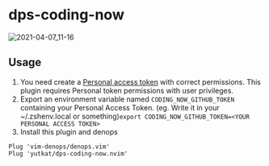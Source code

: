 # dps-coding-now

![2021-04-07_11-16](https://user-images.githubusercontent.com/8683947/113874823-25155680-97f1-11eb-8592-e1286ac7544d.png)

## Usage

1. You need create a
   [Personal access token](https://docs.github.com/en/github/authenticating-to-github/creating-a-personal-access-token)
   with correct permissions. This plugin requires Personal token permissions
   with user privileges.
2. Export an environment variable named `CODING_NOW_GITHUB_TOKEN` containing
   your Personal Access Token. (eg. Write it in your ~/.zshenv.local or
   something)`export CODING_NOW_GITHUB_TOKEN=<YOUR PERSONAL ACCESS TOKEN>`
3. Install this plugin and denops

```vim
Plug 'vim-denops/denops.vim'
Plug 'yutkat/dps-coding-now.nvim'
```
